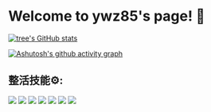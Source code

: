 # Welcome to ywz85's page! 👋
<!-- ![](https://github-readme-stats.vercel.app/api?username=ywz85&theme=dark) -->
[![tree's GitHub stats](https://github-readme-stats.vercel.app/api?username=ywz85&hide=contribs,prs&show_icons=true&theme=radical)](https://github.com/anuraghazra/github-readme-stats)

<!-- ![](http://antzuhl.cn:4000/get/@ywz85.readme) -->
[![Ashutosh's github activity graph](https://activity-graph.herokuapp.com/graph?username=ywz85&theme=dracula)](https://github.com/ashutosh00710/github-readme-activity-graph)


## 整活技能⚙️:
<!-- ![](https://img.shields.io/badge/-JavaScript-e5cd0c?style=flat-square&logo=JavaScript&labelColor=f7df1e&logoColor=000) -->
![](https://img.shields.io/badge/-JavaScript-%23efd81d?style=flat&logo=JavaScript)
![](https://img.shields.io/badge/-HTML-%23dd4b25)
![](https://img.shields.io/badge/-CSS-%23254bdd)
![](https://img.shields.io/badge/-Vue.js-brightgreen)
![](https://img.shields.io/badge/-React-%2361dafb)
![](https://img.shields.io/badge/-Uni--App-%232b9939)
![](https://img.shields.io/badge/-%E5%BE%AE%E4%BF%A1%E5%B0%8F%E7%A8%8B%E5%BA%8F-%2306ad56)



